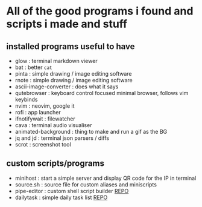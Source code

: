 # All of the good programs i found and scripts i made and stuff

## installed programs useful to have

- glow                  : terminal markdown viewer
- bat                   : better `cat`
- pinta                 : simple drawing / image editing software
- rnote                 : simple drawing / image editing software
- ascii-image-converter : does what it says
- qutebrowser           : keyboard control focused minimal browser, follows vim keybinds
- nvim                  : neovim, google it
- rofi                  : app launcher
- ifnotifywait          : filewatcher
- cava                  : terminal audio visualiser
- animated-background   : thing to make and run a gif as the BG
- jq and jd             : terminal json parsers / diffs
- scrot                 : screenshot tool
## custom scripts/programs

- minihost              : start a simple server and display QR code for the IP in terminal
- source.sh             : source file for custom aliases and miniscripts
- pipe-editor           : custom shell script builder [REPO](https://github.com/Fran-B-Git/pipe-editor/)
- dailytask             : simple daily task list [REPO](https://github.com/Fran-B-Git/dailytask)

